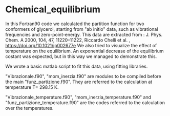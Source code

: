 # Chemical_equilibrium
In this Fortran90 code we calculated the partition function for two conformers of glycerol, starting from "ab initio" data, such as vibrational frequencies and zero-point-energy.
This data are extracted from : J. Phys. Chem. A 2000, 104, 47, 11220–11222, Riccardo Chelli et al. , https://doi.org/10.1021/jp002677e
We also tried to visualize the effect of temperature on the equilibrium. An exponential decrease of the equilibrium costant was expected, but in this way we managed to demonstrate this. 

We wrote a basic matlab script to fit this data, using fitting libraries. 

"Vibrazionale.f90", "mom_inerzia.f90" are modules to be compiled before the main "funz_partizione.f90". They are referred to the calculation at temperature T= 298.15 K.

"Vibrazionale_temperature.f90", "mom_inerzia_temperature.f90" and "funz_partizione_temperature.f90" are the codes referred to the calculation over the temperatures. 
